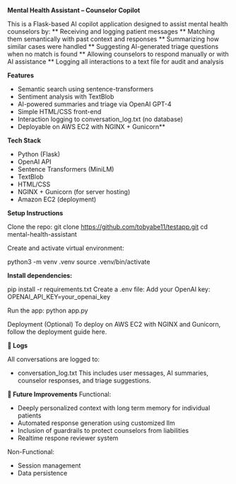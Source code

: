 **Mental Health Assistant – Counselor Copilot**

This is a Flask-based AI copilot application designed to assist mental health counselors by:
** Receiving and logging patient messages
** Matching them semantically with past context and responses
** Summarizing how similar cases were handled
** Suggesting AI-generated triage questions when no match is found
** Allowing counselors to respond manually or with AI assistance
** Logging all interactions to a text file for audit and analysis

**Features**

- Semantic search using sentence-transformers
- Sentiment analysis with TextBlob
- AI-powered summaries and triage via OpenAI GPT-4
- Simple HTML/CSS front-end
- Interaction logging to conversation_log.txt (no database)
- Deployable on AWS EC2 with NGINX + Gunicorn**

**Tech Stack**

- Python (Flask)
- OpenAI API
- Sentence Transformers (MiniLM)
- TextBlob
- HTML/CSS
- NGINX + Gunicorn (for server hosting)
- Amazon EC2 (deployment)

**Setup Instructions**

Clone the repo: git clone https://github.com/tobyabe11/testapp.git
cd mental-health-assistant

Create and activate virtual environment:

python3 -m venv .venv
source .venv/bin/activate

**Install dependencies:**

pip install -r requirements.txt
Create a .env file:
Add your OpenAI key: OPENAI_API_KEY=your_openai_key

Run the app:
python app.py

Deployment (Optional)
To deploy on AWS EC2 with NGINX and Gunicorn, follow the deployment guide here.

**📁 Logs**

All conversations are logged to:
- conversation_log.txt
This includes user messages, AI summaries, counselor responses, and triage suggestions.

**📌 Future Improvements**
Functional:
- Deeply personalized context with long term memory for individual patients
- Automated response generation using customized llm
- Inclusion of guardrails to protect counselors from liabilities
- Realtime respone reviewer system 

Non-Functional:
- Session management
- Data persistence
